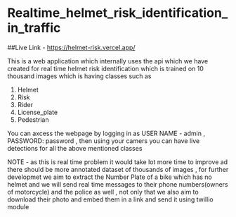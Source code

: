 # Realtime_helmet_risk_identification_in_traffic

##Live Link - https://helmet-risk.vercel.app/

This is a web application which internally uses the api which we have created for real time helmet risk identification which is trained on 10 thousand images which is having classes such as 


1. Helmet
2. Risk
3. Rider
4. License_plate
5. Pedestrian


You can axcess the webpage by logging in as USER NAME - admin , PASSWORD: password , then using your camers you can have live detections for all the above mentioned classes

NOTE - as this is real time problem it would take lot more time to improve ad there should be more annotated dataset of thousands of images , for further developmet we aim to extract the Number Plate of a bike which has no helmet and we will send real time messages to their phone numbers(owners of motorcycle) and the police as well , not only that we also aim to download their photo and embed them in a link and send it using twillio module
